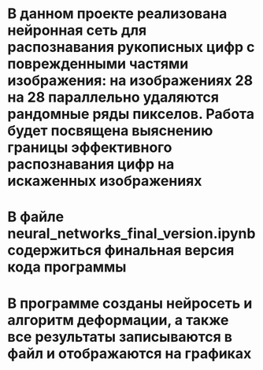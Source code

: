 # В данном проекте реализована нейронная сеть для распознавания рукописных цифр с поврежденными частями изображения: на изображениях 28 на 28 параллельно удаляются рандомные ряды пикселов. Работа будет посвящена выяснению границы эффективного распознавания цифр на искаженных изображениях
# В файле neural_networks_final_version.ipynb содержиться финальная версия кода программы
# В программе созданы нейросеть и алгоритм деформации, а также все результаты записываются в файл и отображаются на графиках 
